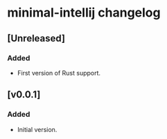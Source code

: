 <!-- Keep a Changelog guide -> https://keepachangelog.com -->

# minimal-intellij changelog

## [Unreleased]

### Added

- First version of Rust support.

## [v0.0.1]

### Added

- Initial version.

